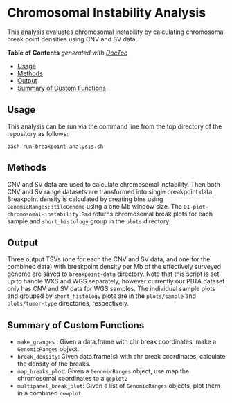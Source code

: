 # Chromosomal Instability Analysis

This analysis evaluates chromosomal instability by calculating chromosomal
break point densities using CNV and SV data.

<!-- START doctoc generated TOC please keep comment here to allow auto update -->
<!-- DON'T EDIT THIS SECTION, INSTEAD RE-RUN doctoc TO UPDATE -->
**Table of Contents**  *generated with [DocToc](https://github.com/thlorenz/doctoc)*

- [Usage](#usage)
- [Methods](#methods)
- [Output](#output)
- [Summary of Custom Functions](#summary-of-custom-functions)

<!-- END doctoc generated TOC please keep comment here to allow auto update -->

## Usage

This analysis can be run via the command line from the top directory of the
repository as follows:

```
bash run-breakpoint-analysis.sh
```

## Methods

CNV and SV data are used to calculate chromosomal instability.
Then both CNV and SV range datasets are transformed into single breakpoint data.
Breakpoint density is calculated by creating bins using `GenomicRanges::tileGenome` using a one Mb window size.
The `01-plot-chromosomal-instability.Rmd` returns chromosomal break plots for each sample and `short_histology` group in the `plots` directory.

## Output

Three output TSVs (one for each the CNV and SV data, and one for the combined data) with breakpoint density per Mb of the effectively surveyed genome are saved to `breakpoint-data` directory.
Note that this script is set up to handle WXS and WGS separately, however currently our PBTA dataset only has CNV and SV data for WGS samples. 
The individual sample plots and grouped by `short_histology` plots are in the `plots/sample` and `plots/tumor-type` directories, respectively.

## Summary of Custom Functions

- `make_granges` : Given a data.frame with chr break coordinates, make a `GenomicRanges` object.
- `break_density`: Given data.frame(s) with chr break coordinates, calculate the density of the breaks.
- `map_breaks_plot`: Given a `GenomicRanges` object, use map the chromosomal coordinates to a `ggplot2`
- `multipanel_break_plot`: Given a list of `GenomicRanges` objects, plot them in a combined `cowplot`.
